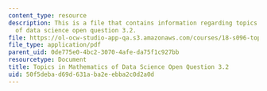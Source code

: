 ```yaml
---
content_type: resource
description: This is a file that contains information regarding topics in mathematics
  of data science open question 3.2.
file: https://ol-ocw-studio-app-qa.s3.amazonaws.com/courses/18-s096-topics-in-mathematics-of-data-science-fall-2015/50f5debad69d631aba2eebba2c0d2a0d_MIT18_S096F15_Open3.2.pdf
file_type: application/pdf
parent_uid: 0de775e0-4bc2-3070-4afe-da75f1c927bb
resourcetype: Document
title: Topics in Mathematics of Data Science Open Question 3.2
uid: 50f5deba-d69d-631a-ba2e-ebba2c0d2a0d
---
```

